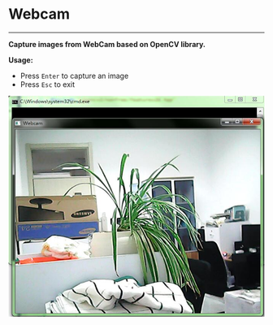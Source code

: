 # Webcam
---
**Capture images from WebCam based on OpenCV library.**

**Usage:**
* Press `Enter` to capture an image
* Press `Esc` to exit

![screen shot](https://raw.githubusercontent.com/zhangpiu/Webcam/master/pictures/snapshot.jpg "Screen shot")

